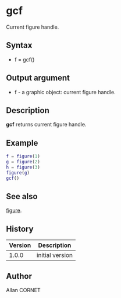 

# gcf

Current figure handle.

## Syntax

- f = gcf()

## Output argument

 - f - a graphic object: current figure handle.

## Description


  <p><b>gcf</b> returns current figure handle.</p>


## Example

```matlab
f = figure(1)
g = figure(2)
h = figure(3)
figure(g)
gcf()
```

## See also

[figure](figure.html).
## History

|Version|Description|
|------|------|
|1.0.0|initial version|


## Author

Allan CORNET



